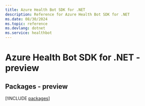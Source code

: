```yaml
---
title: Azure Health Bot SDK for .NET
description: Reference for Azure Health Bot SDK for .NET
ms.date: 08/30/2024
ms.topic: reference
ms.devlang: dotnet
ms.service: healthbot
---
```

# Azure Health Bot SDK for .NET - preview
## Packages - preview
[!INCLUDE [packages](health-bot-index.md)]